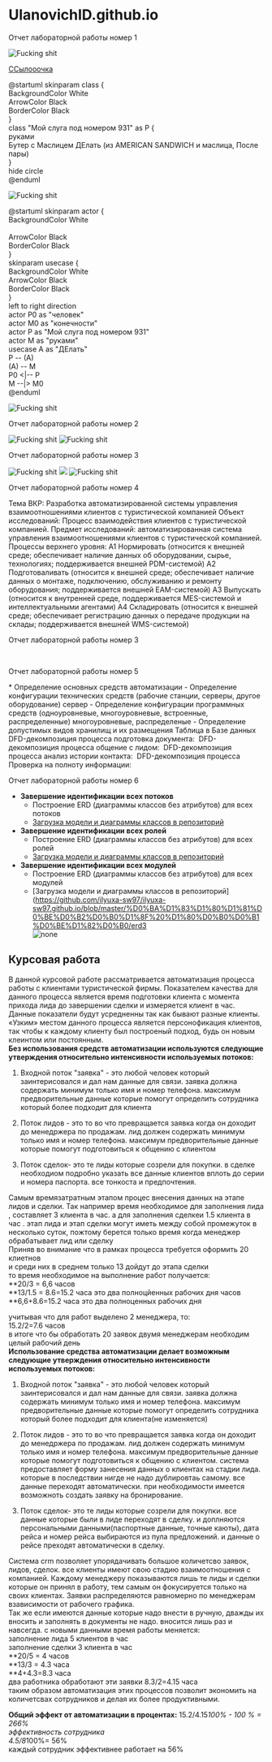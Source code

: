 <H1>UlanovichID.github.io</H1>
<body><p><font size="5" color="red" face="Arial"></font>Отчет лабораторной работы номер 1</p>
  <img src="https://github.com/ilyuxa-sw97/UlanovichID.github.io/blob/master/model12346.png" alt="Fucking shit">

  <p><a href="https://github.com/ilyuxa-sw97/UlanovichID.github.io/blob/master/model.png">ССылооочка</a></p>
 
  <p><font size="5" color="red" face="Arial"></font>@startuml
skinparam class {<br />
	BackgroundColor White<br />
	ArrowColor Black<br />
	BorderColor Black<br />
}<br />
class "Мой слуга под номером 931" as P {<br />
 руками<br />
Бутер с Маслицем ДЕлать (из AMERICAN SANDWICH и маслица, После пары)<br />
}<br />
hide circle<br />
@enduml<br />
</p>
<img src="https://github.com/ilyuxa-sw97/UlanovichID.github.io/blob/master/%D0%91%D0%B5%D0%B7%D1%8B%D0%BC%D1%8F%D0%BD%D0%BD%D1%8B%D0%B9.png" alt="Fucking shit">

<p><font size="5" color="red" face="Arial"></font>@startuml
skinparam actor {<br />
	BackgroundColor White<br /><br />
	ArrowColor Black<br />
	BorderColor Black<br />
}<br />
skinparam usecase {<br />
	BackgroundColor White<br />
	ArrowColor Black<br />
	BorderColor Black<br />
}<br />
left to right direction<br />
actor P0 as "человек"<br />
actor M0 as "конечности"<br />
actor P as "Мой слуга под номером 931"<br />
actor M as "руками"<br />
usecase A as "ДЕлать"<br />
P -- (A)<br />
(A) -- M<br />
P0 <|-- P<br />
M --|> M0<br />
@enduml</p>

<img src="https://github.com/ilyuxa-sw97/UlanovichID.github.io/blob/master/%D0%91%D0%B5%D0%B7%D1%8B%D0%BC%D1%8F%D0%BD%D0%BD%D1%8B%D0%B91.png" alt="Fucking shit">



<p><font size="5" color="red" face="Arial"></font>Отчет лабораторной работы номер 2</p>
<img src="https://github.com/ilyuxa-sw97/UlanovichID.github.io/blob/master/lab3/model2.png" alt="Fucking shit">
<img src="https://github.com/ilyuxa-sw97/UlanovichID.github.io/blob/master/lab3/model1.png" alt="Fucking shit">

<p><font size="5" color="red" face="Arial"></font>Отчет лабораторной работы номер 3</p>
<img src="https://github.com/ilyuxa-sw97/UlanovichID.github.io/blob/master/lab3/model2.png" alt="Fucking shit">
<img src="https://github.com/ilyuxa-sw97/UlanovichID.github.io/blob/master/lab3/model.png">
<img src="https://github.com/ilyuxa-sw97/UlanovichID.github.io/blob/master/lab3/model3.png" alt="Fucking shit">
<p><font size="5" color="red" face="Arial"></font>Отчет лабораторной работы номер 4</p>
Тема ВКР:
Разработка автоматизированной системы управления взаимоотношениями клиентов с туристической компанией
Объект исследований:
Процесс взаимодействия клиентов с туристической компанией.
Предмет исследований:
автоматизированная система управления взаимоотношениями клиентов с туристической компанией.
Процессы верхнего уровня:
A1 Нормировать (относится к внешней среде; обеспечивает наличие данных об оборудовании, сырье, технологиях; поддерживается внешней PDM-системой)
A2 Подготоваливать (относится к внешней среде; обеспечивает наличие данных о монтаже, подключению, обслуживанию и ремонту оборудования; поддерживается внешней EAM-системой)
A3 Выпускать (относится к внутренней среде, поддерживается MES-системой и интеллектуальными агентами)
A4 Складировать (относится к внешней среде; обеспечивает регистрацию данных о передаче продукции на склады; поддерживается внешней WMS-системой)
<p><font size="5" color="red" face="Arial"></font>Отчет лабораторной работы номер 3</p>
<img src="https://github.com/ilyuxa-sw97/ilyuxa-sw97.github.io/blob/master/%D0%BA%D1%83%D1%80%D1%81%D0%BE%D0%B2%D0%B0%D1%8F%20%D1%80%D0%B0%D0%B1%D0%BE%D1%82%D0%B0/model.png" alt="">
<img src="https://github.com/ilyuxa-sw97/ilyuxa-sw97.github.io/blob/master/%D0%BA%D1%83%D1%80%D1%81%D0%BE%D0%B2%D0%B0%D1%8F%20%D1%80%D0%B0%D0%B1%D0%BE%D1%82%D0%B0/model (1).png" alt="">
<img src="https://github.com/ilyuxa-sw97/ilyuxa-sw97.github.io/blob/master/%D0%BA%D1%83%D1%80%D1%81%D0%BE%D0%B2%D0%B0%D1%8F%20%D1%80%D0%B0%D0%B1%D0%BE%D1%82%D0%B0/model%20(2).png" alt="">
<img src="https://github.com/ilyuxa-sw97/ilyuxa-sw97.github.io/blob/master/%D0%BA%D1%83%D1%80%D1%81%D0%BE%D0%B2%D0%B0%D1%8F%20%D1%80%D0%B0%D0%B1%D0%BE%D1%82%D0%B0/model%20(4).png" alt="">
<img src="https://github.com/ilyuxa-sw97/ilyuxa-sw97.github.io/blob/master/%D0%BA%D1%83%D1%80%D1%81%D0%BE%D0%B2%D0%B0%D1%8F%20%D1%80%D0%B0%D0%B1%D0%BE%D1%82%D0%B0/model%20(5).png" alt="">
<img src="https://github.com/ilyuxa-sw97/ilyuxa-sw97.github.io/blob/master/%D0%BA%D1%83%D1%80%D1%81%D0%BE%D0%B2%D0%B0%D1%8F%20%D1%80%D0%B0%D0%B1%D0%BE%D1%82%D0%B0/model%20(6).png" alt="">
















<p><font size="5" color="red" face="Arial"></font>Отчет лабораторной работы номер 5</p>
* Определение основных средств автоматизации
  - Определение конфигурации технических средств (рабочие станции, серверы, другое оборудование)
 	сервер
  - Определение конфигурации программных средств (одноуровневые, многоуровневые, встроенные, распределенные)
  многоуровневые, распределеные
  - Определение допустимых видов хранилищ и их размещения
  Таблица в Базе данных
 DFD-декомпозиция процесса подготовка документа:
 <img src="https://github.com/ilyuxa-sw97/ilyuxa-sw97.github.io/blob/master/%D0%BA%D1%83%D1%80%D1%81%D0%BE%D0%B2%D0%B0%D1%8F%20%D1%80%D0%B0%D0%B1%D0%BE%D1%82%D0%B0/podgotovka_dokumentov.png" alt="">
  DFD-декомпозиция процесса общение с лидом:
  <img src="https://github.com/ilyuxa-sw97/ilyuxa-sw97.github.io/blob/master/%D0%BA%D1%83%D1%80%D1%81%D0%BE%D0%B2%D0%B0%D1%8F%20%D1%80%D0%B0%D0%B1%D0%BE%D1%82%D0%B0/obshenie_s%20_lid.png" alt="">
  DFD-декомпозиция процесса анализ истории контакта:
    <img src="https://github.com/ilyuxa-sw97/ilyuxa-sw97.github.io/blob/master/%D0%BA%D1%83%D1%80%D1%81%D0%BE%D0%B2%D0%B0%D1%8F%20%D1%80%D0%B0%D0%B1%D0%BE%D1%82%D0%B0/histiry_of_client.png" alt="">
  DFD-декомпозиция процесса Проверка на полноту информации:
    <img src="https://github.com/ilyuxa-sw97/ilyuxa-sw97.github.io/blob/master/%D0%BA%D1%83%D1%80%D1%81%D0%BE%D0%B2%D0%B0%D1%8F%20%D1%80%D0%B0%D0%B1%D0%BE%D1%82%D0%B0/polnota_info.png" alt="">
  <p><font size="5" color="red" face="Arial"></font>Отчет лабораторной работы номер 6</p>

* **Завершение идентификации всех потоков**
  - Построение ERD (диаграммы классов без атрибутов) для всех потоков
  - [Загрузка модели и диаграммы классов в репозиторий](https://github.com/ilyuxa-sw97/ilyuxa-sw97.github.io/blob/master/%D0%BA%D1%83%D1%80%D1%81%D0%BE%D0%B2%D0%B0%D1%8F%20%D1%80%D0%B0%D0%B1%D0%BE%D1%82%D0%B0/ERD)
  <img src="https://github.com/ilyuxa-sw97/ilyuxa-sw97.github.io/blob/master/%D0%BA%D1%83%D1%80%D1%81%D0%BE%D0%B2%D0%B0%D1%8F%20%D1%80%D0%B0%D0%B1%D0%BE%D1%82%D0%B0/dLFBRXCn55tNNs5btpzWKLg1L8dIAXJOP6DcJ6FYiOFj0OM7LCfZ4wHAY0KII8W_c5QDc2Oa_GNF7t6JEqvdaX4WDYFDlUUS-_2vMzOnuz944jiJgiyCIsWacRNq9TdOPb7loEXKnJjQQaCVTeNZPEEcCVevHhObG02eJSnDDVIQeCejvOGRK6Pfot_ti-B4p_pOv.png" alt="">
* **Завершение идентификации всех ролей**
  - Построение ERD (диаграммы классов без атрибутов) для всех ролей
  - [Загрузка модели и диаграммы классов в репозиторий](https://github.com/ilyuxa-sw97/ilyuxa-sw97.github.io/blob/master/%D0%BA%D1%83%D1%80%D1%81%D0%BE%D0%B2%D0%B0%D1%8F%20%D1%80%D0%B0%D0%B1%D0%BE%D1%82%D0%B0/role)
  <img src="https://github.com/ilyuxa-sw97/ilyuxa-sw97.github.io/blob/master/%D0%BA%D1%83%D1%80%D1%81%D0%BE%D0%B2%D0%B0%D1%8F%20%D1%80%D0%B0%D0%B1%D0%BE%D1%82%D0%B0/VP0nJiCm58Rd-XHMzzw0eRHYZ5JHWON5E5PZ6iULxGXLWDGY8GOaBW03Y0i4GI0gfLpX-KOuSG81LMJB-__tlTz_NnkYJ2fYfASycH551AOnqHgVeiw0qEb4oJG9XpAM2Xz4t33KsLLAdlZ987OMPvGgPAezEaUUifSORkQOQDo5UzZ0EnHTL6iZ9cSnyzgjlO4Nf.png" alt="">
* **Завершение идентификации всех модулей**
  - Построение ERD (диаграммы классов без атрибутов) для всех модулей
  - [Загрузка модели и диаграммы классов в репозиторий](https://github.com/ilyuxa-sw97/ilyuxa-sw97.github.io/blob/master/%D0%BA%D1%83%D1%80%D1%81%D0%BE%D0%B2%D0%B0%D1%8F%20%D1%80%D0%B0%D0%B1%D0%BE%D1%82%D0%B0/erd3 <br>
 ![none](https://github.com/ilyuxa-sw97/ilyuxa-sw97.github.io/blob/master/%D0%BA%D1%83%D1%80%D1%81%D0%BE%D0%B2%D0%B0%D1%8F%20%D1%80%D0%B0%D0%B1%D0%BE%D1%82%D0%B0/ZPBFRjGm4CRFzLDOlVVINZcK5hWX9AZ4sKsihhL9lBApHUMF10jjGI3j2_0Gsz1LmswJliBC6-7Hx9yeib1FSJxxztayyntwKhbod6V23qqnKaxbCicKz_A3s3bIoV3CsN6H7jlCElbsO4ejTfuwPz-nSfI58-6WTQbsNUcJO9VdHMdA2wcyt8NVqC8jVeKbrBjYj.png) 
## Курсовая работа

В данной курсовой работе рассматривается автоматизация процесса работы с клиентами туристической фирмы. 
Показателем качества для данного процесса является время подготовки клиента с момента прихода лида до завершении сделки и измеряется клиент в час. Данные показатели будут усредненны так как бывают разные клиенты. «Узким»
местом данного процесса является персонофикация клиентов, так чтобы к каждому
клиенту был построеный подход, будь он новым клеинтом или постоянным. <br>
**Без использования средств автоматизации используются следующие утверждения
относительно интенсивности используемых потоков:**
1. Входной поток "заявка" - это любой человек который заинтерисовался и дал нам данные для связи. заявка должна содержать минимум только имя и номер телефона. максимум предворительные данные которые помогут определить сотрудника который более подходит для клиента<br>

2. Поток лидов  - это то во что превращается заявка когда он доходит до менедржера по продажам.  лид должен содержать минимум только имя и номер телефона. максимум предворительные данные которые помогут подготовиться к общению с клиентом<br>

3. Поток сделок- это те лиды которые созрели для покупки. в сделке необходиом подробно указать все данные клиентов вплоть до серии и номера паспорта. все тонкоста и предпочтения.<br>
	
Самым времязатратным этапом процес внесения данных на  этапе лидов и сделки.  Так
например время необходимое для заполнения лида , составляет 3 клиента в час. а для заполнения сделкеи 1.5 клиента в час . этап лида и этап сделки могут иметь между собой промежуток в несколько суток, пожтому берется только время когда менеджер обрабатывает лид или сделку<br>
Приняв во внимание что в рамках процесса требуется оформить  20 клиетнов<br>
 и среди них в среднем только 13 дойдут до этапа сделки <br>
то время необходимое на выполнение работ получается:<br>
**20/3 = 6,6 часов<br>
 **13/1.5 = 8.6=15.2 часа это два полноцйенных рабочих дня часов<br>
 **6,6+8.6=15.2 часа это два полноценных рабочих дня<br>
 
учитывая что для работ выделено 2 менеджера, то:<br>
15.2/2=7.6 часов<br>
в итоге что бы обработать 20 заявок двумя менеджерам необходим целый рабочий день<br>
**Использование средства автоматизации делает возможным следующие утверждения
относительно интенсивности используемых потоков:**<br>
1. Входной поток "заявка" - это любой человек который заинтерисовался и дал нам данные для связи. заявка должна содержать минимум только имя и номер телефона. максимум предворительные данные которые помогут определить сотрудника который более подходит для клиента(не изменяется)<br>

2. Поток лидов  - это то во что превращается заявка когда он доходит до менедржера по продажам.  лид должен содержать минимум только имя и номер телефона. максимум предворительные данные которые помогут подготовиться к общению с клиентом. система предоставляет форму занесения данных о клиентах на стадии лида. которые в последствии нигде не надо дублировтаь самому. все данные переходят автоматически. при необходимости имеется возможноть создать заявку на бронирование.<br>

3. Поток сделок- это те лиды которые созрели для покупки. все данные которые были в лиде переходят в сделку. и доплняются персональными данными(паспортные данные, точные каюты), дата рейса и номер рейса выбираются из пула предложений. и данные о рейсе преходят автоматически в сделку.<br>

Система crm позволяет упорядачивать большое количетсво заявок, лидов, сделок. все клиенты имеют свою стадию взаимоотношения с компанией. Каждому менеджеру показываются лишь те лиды и сделки которые он принял в работу, тем самым он фокусируется только на своих клиентах.
Заявки распределяются равномерно по менеджерам взависимости от рабочего графика. <br>
Так же если имеются данные которые надо внести в ручную, дважды их вносить и заполнять в документы не надо. вносится лишь раз и навсегда.
с новыми данными время работы меняется:<br>
заполнение лида 5 клиентов в час <br>
заполнение сделки 3 клиента в час <br>
**20/5 = 4 часов<br>
 **13/3 = 4.3 часа <br>
 **4+4.3=8.3 часа <br>
 два работника обработают эти заявки
8.3/2=4.15 часа<br>
таким образом автоматизация этих процессов позволит экономить на количетсвах сотрудников и делая их более продуктивными. <br>

**Общий эффект от автоматизации в процентах:**
15.2/4.15*100% - 100 % = 266% <br>
эффективность сотрудника <br>
4.5/8*100%= 56% <br>
каждый сотрудник эффективнее работает на 56% <br>

</body>
